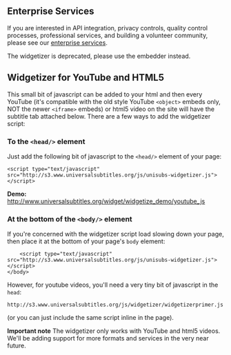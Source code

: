 ## Enterprise Services

If you are interested in API integration, privacy controls, quality control processes, professional services, and building a volunteer community, please see our [enterprise services](http://www.universalsubtitles.org/en/enterprise/).


The widgetizer is deprecated, please use the embedder instead.

## Widgetizer for YouTube and HTML5

This small bit of javascript can be added to your html and then every YouTube (it's compatible with the old style YouTube `<object>` embeds only, NOT the newer `<iframe>` embeds) or html5 video on the site will have the subtitle tab attached below.  There are a few ways to add the widgetizer script:

### To the `<head/>` element

Just add the following bit of javascript to the `<head/>` element of your page:

`<script type="text/javascript" src="http://s3.www.universalsubtitles.org/js/unisubs-widgetizer.js"></script>`

**Demo:** http://www.universalsubtitles.org/widget/widgetize_demo/youtube_js

### At the bottom of the `<body/>` element

If you're concerned with the widgetizer script load slowing down your page, then place it at the bottom of your page's `body` element:


        <script type="text/javascript" src="http://s3.www.universalsubtitles.org/js/unisubs-widgetizer.js"></script>
    </body>

However, for youtube videos, you'll need a very tiny bit of javascript in the `head`:

`http://s3.www.universalsubtitles.org/js/widgetizer/widgetizerprimer.js`

(or you can just include the same script inline in the page).

**Important note** The widgetizer only works with YouTube and html5 videos. We'll be adding support for more formats and services in the very near future.
